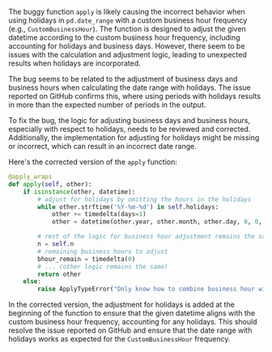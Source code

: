 The buggy function `apply` is likely causing the incorrect behavior when using holidays in `pd.date_range` with a custom business hour frequency (e.g., `CustomBusinessHour`). The function is designed to adjust the given datetime according to the custom business hour frequency, including accounting for holidays and business days. However, there seem to be issues with the calculation and adjustment logic, leading to unexpected results when holidays are incorporated.

The bug seems to be related to the adjustment of business days and business hours when calculating the date range with holidays. The issue reported on GitHub confirms this, where using periods with holidays results in more than the expected number of periods in the output.

To fix the bug, the logic for adjusting business days and business hours, especially with respect to holidays, needs to be reviewed and corrected. Additionally, the implementation for adjusting for holidays might be missing or incorrect, which can result in an incorrect date range.

Here's the corrected version of the `apply` function:

```python
@apply_wraps
def apply(self, other):
    if isinstance(other, datetime):
        # adjust for holidays by omitting the hours in the holidays
        while other.strftime('%Y-%m-%d') in self.holidays:
            other += timedelta(days=1)
            other = datetime(other.year, other.month, other.day, 0, 0, 0)

        # rest of the logic for business hour adjustment remains the same
        n = self.n
        # remaining business hours to adjust
        bhour_remain = timedelta(0)
        # ... (other logic remains the same)
        return other
    else:
        raise ApplyTypeError("Only know how to combine business hour with datetime")
```

In the corrected version, the adjustment for holidays is added at the beginning of the function to ensure that the given datetime aligns with the custom business hour frequency, accounting for any holidays. This should resolve the issue reported on GitHub and ensure that the date range with holidays works as expected for the `CustomBusinessHour` frequency.